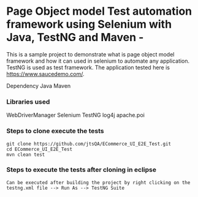 # Page Object model Test automation framework using Selenium with Java, TestNG and Maven -
This is a sample project to demonstrate what is page object model framework and how it can used in selenium to automate any application.
TestNG is used as test framework. The application tested here is https://www.saucedemo.com/.

Dependency
Java
Maven

### Libraries used
WebDriverManager
Selenium
TestNG
log4j
apache.poi

### Steps to clone execute the tests
```
git clone https://github.com/jtsQA/ECommerce_UI_E2E_Test.git
cd ECommerce_UI_E2E_Test
mvn clean test
```

### Steps to execute the tests after cloning in eclipse
```
Can be executed after building the project by right clicking on the testng.xml file --> Run As --> TestNG Suite
```